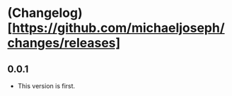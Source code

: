 # (Changelog)[https://github.com/michaeljoseph/changes/releases]

## 0.0.1

* This version is first.